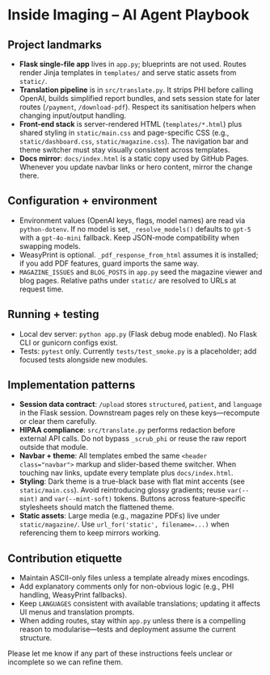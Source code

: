 # Inside Imaging – AI Agent Playbook

## Project landmarks
- **Flask single-file app** lives in `app.py`; blueprints are not used. Routes render Jinja templates in `templates/` and serve static assets from `static/`.
- **Translation pipeline** is in `src/translate.py`. It strips PHI before calling OpenAI, builds simplified report bundles, and sets session state for later routes (`/payment`, `/download-pdf`). Respect its sanitisation helpers when changing input/output handling.
- **Front-end stack** is server-rendered HTML (`templates/*.html`) plus shared styling in `static/main.css` and page-specific CSS (e.g., `static/dashboard.css`, `static/magazine.css`). The navigation bar and theme switcher must stay visually consistent across templates.
- **Docs mirror**: `docs/index.html` is a static copy used by GitHub Pages. Whenever you update navbar links or hero content, mirror the change there.

## Configuration + environment
- Environment values (OpenAI keys, flags, model names) are read via `python-dotenv`. If no model is set, `_resolve_models()` defaults to `gpt-5` with a `gpt-4o-mini` fallback. Keep JSON-mode compatibility when swapping models.
- WeasyPrint is optional. `_pdf_response_from_html` assumes it is installed; if you add PDF features, guard imports the same way.
- `MAGAZINE_ISSUES` and `BLOG_POSTS` in `app.py` seed the magazine viewer and blog pages. Relative paths under `static/` are resolved to URLs at request time.

## Running + testing
- Local dev server: `python app.py` (Flask debug mode enabled). No Flask CLI or gunicorn configs exist.
- Tests: `pytest` only. Currently `tests/test_smoke.py` is a placeholder; add focused tests alongside new modules.

## Implementation patterns
- **Session data contract**: `/upload` stores `structured`, `patient`, and `language` in the Flask session. Downstream pages rely on these keys—recompute or clear them carefully.
- **HIPAA compliance**: `src/translate.py` performs redaction before external API calls. Do not bypass `_scrub_phi` or reuse the raw report outside that module.
- **Navbar + theme**: All templates embed the same `<header class="navbar">` markup and slider-based theme switcher. When touching nav links, update every template plus `docs/index.html`.
- **Styling**: Dark theme is a true-black base with flat mint accents (see `static/main.css`). Avoid reintroducing glossy gradients; reuse `var(--mint)` and `var(--mint-soft)` tokens. Buttons across feature-specific stylesheets should match the flattened theme.
- **Static assets**: Large media (e.g., magazine PDFs) live under `static/magazine/`. Use `url_for('static', filename=...)` when referencing them to keep mirrors working.

## Contribution etiquette
- Maintain ASCII-only files unless a template already mixes encodings.
- Add explanatory comments only for non-obvious logic (e.g., PHI handling, WeasyPrint fallbacks).
- Keep `LANGUAGES` consistent with available translations; updating it affects UI menus and translation prompts.
- When adding routes, stay within `app.py` unless there is a compelling reason to modularise—tests and deployment assume the current structure.

Please let me know if any part of these instructions feels unclear or incomplete so we can refine them. 